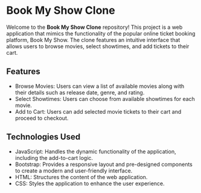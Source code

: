 # Book My Show Clone

Welcome to the **Book My Show Clone** repository! This project is a web application that mimics the functionality of the popular online ticket booking platform, Book My Show. The clone features an intuitive interface that allows users to browse movies, select showtimes, and add tickets to their cart.

## Features

- Browse Movies: Users can view a list of available movies along with their details such as release date, genre, and rating.
- Select Showtimes: Users can choose from available showtimes for each movie.
- Add to Cart: Users can add selected movie tickets to their cart and proceed to checkout.

## Technologies Used

- JavaScript: Handles the dynamic functionality of the application, including the add-to-cart logic.
- Bootstrap: Provides a responsive layout and pre-designed components to create a modern and user-friendly interface.
- HTML: Structures the content of the web application.
- CSS: Styles the application to enhance the user experience.
